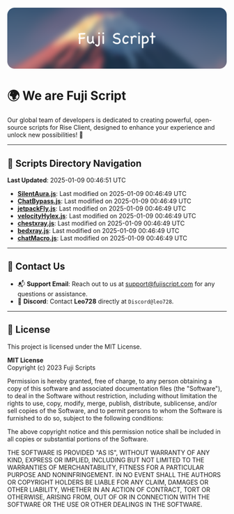 ![Banner](.github/b.webp)

# 🌍 **We are Fuji Script**

Our global team of developers is dedicated to creating powerful, open-source scripts for Rise Client, designed to enhance your experience and unlock new possibilities! 🌟

---
<!-- SCRIPTS_NAVIGATION_START -->
## 📂 **Scripts Directory Navigation**

**Last Updated**: 2025-01-09 00:46:51 UTC

- **[SilentAura.js](scripts/SilentAura.js)**: Last modified on 2025-01-09 00:46:49 UTC
- **[ChatBypass.js](scripts/ChatBypass.js)**: Last modified on 2025-01-09 00:46:49 UTC
- **[jetpackFly.js](scripts/jetpackFly.js)**: Last modified on 2025-01-09 00:46:49 UTC
- **[velocityHylex.js](scripts/velocityHylex.js)**: Last modified on 2025-01-09 00:46:49 UTC
- **[chestxray.js](scripts/chestxray.js)**: Last modified on 2025-01-09 00:46:49 UTC
- **[bedxray.js](scripts/bedxray.js)**: Last modified on 2025-01-09 00:46:49 UTC
- **[chatMacro.js](scripts/chatMacro.js)**: Last modified on 2025-01-09 00:46:49 UTC

<!-- SCRIPTS_NAVIGATION_END -->

---

## 💬 **Contact Us**  
- 📬 **Support Email**: Reach out to us at [support@fujiscript.com](mailto:support@fujiscript.com) for any questions or assistance.  
- 💬 **Discord**: Contact **Leo728** directly at `Discord@leo728`.

---

## 📜 **License**

This project is licensed under the MIT License.  

**MIT License**  
Copyright (c) 2023 Fuji Scripts  

Permission is hereby granted, free of charge, to any person obtaining a copy of this software and associated documentation files (the "Software"), to deal in the Software without restriction, including without limitation the rights to use, copy, modify, merge, publish, distribute, sublicense, and/or sell copies of the Software, and to permit persons to whom the Software is furnished to do so, subject to the following conditions:  

The above copyright notice and this permission notice shall be included in all copies or substantial portions of the Software.  

THE SOFTWARE IS PROVIDED "AS IS", WITHOUT WARRANTY OF ANY KIND, EXPRESS OR IMPLIED, INCLUDING BUT NOT LIMITED TO THE WARRANTIES OF MERCHANTABILITY, FITNESS FOR A PARTICULAR PURPOSE AND NONINFRINGEMENT. IN NO EVENT SHALL THE AUTHORS OR COPYRIGHT HOLDERS BE LIABLE FOR ANY CLAIM, DAMAGES OR OTHER LIABILITY, WHETHER IN AN ACTION OF CONTRACT, TORT OR OTHERWISE, ARISING FROM, OUT OF OR IN CONNECTION WITH THE SOFTWARE OR THE USE OR OTHER DEALINGS IN THE SOFTWARE.  
